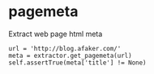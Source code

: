 pagemeta
========

Extract web page html meta

    url = 'http://blog.afaker.com/'
    meta = extractor.get_pagemeta(url)
    self.assertTrue(meta['title'] != None)
